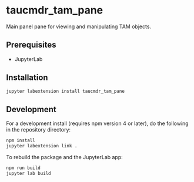 # taucmdr_tam_pane

Main panel pane for viewing and manipulating TAM objects.

## Prerequisites

* JupyterLab

## Installation

```bash
jupyter labextension install taucmdr_tam_pane
```

## Development

For a development install (requires npm version 4 or later), do the following in the repository directory:

```bash
npm install
jupyter labextension link .
```

To rebuild the package and the JupyterLab app:

```bash
npm run build
jupyter lab build
```

